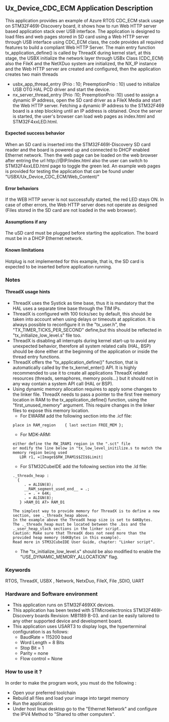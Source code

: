 
## <b>Ux_Device_CDC_ECM Application Description</b>

This application provides an example of Azure RTOS CDC_ECM stack usage on STM32F469I-Discovery board, it shows how to run Web HTTP server based application stack
over USB interface. The application is designed to load files and web pages stored in SD card using a Web HTTP server through USB interface using CDC_ECM
class, the code provides all required features to build a compliant Web HTTP Server. The main entry function tx_application_define() is called by ThreadX during
kernel start, at this stage, the USBX initialize the network layer through USBx Class (CDC_ECM) also the FileX and the NetXDuo system are initialized,
the NX_IP instance and the Web HTTP server are created and configured, then the application creates two main threads

  - usbx_app_thread_entry (Prio : 10; PreemptionPrio : 10) used to initialize USB OTG HAL PCD driver and start the device.
  - nx_server_thread_entry (Prio :10; PreemptionPrio :10) used to assign a dynamic IP address, open the SD card driver as a FileX Media and start the Web HTTP server.
  Fetching a dynamic IP address to the STM32F469 board is a step blocking until an IP address is obtained.
  Once the server is started, the user's browser can load web pages as index.html and STM32F4xxLED.html.

#### <b>Expected success behavior</b>

When an SD card is inserted into the STM32F469I-Discovery SD card reader and the board is powered up and connected to DHCP enabled Ethernet network.
Then the web page can be loaded on the web browser after entring the url http://@IP/index.html also the user can switch to STM32F4xxLED.html page to toggle the green led.
An example web pages is provided for testing the application that can be found under "USBX/Ux_Device_CDC_ECM/Web_Content/"

#### <b>Error behaviors</b>

If the WEB HTTP server is not successfully started, the red LED stays ON.
In case of other errors, the Web HTTP server does not operate as designed (Files stored in the SD card are not loaded in the web browser).

#### <b>Assumptions if any</b>

The uSD card must be plugged before starting the application.
The board must be in a DHCP Ethernet network.

#### <b>Known limitations</b>

Hotplug is not implemented for this example, that is, the SD card is expected to be inserted before application running.
### <b>Notes</b>

#### <b>ThreadX usage hints</b>

 - ThreadX uses the Systick as time base, thus it is mandatory that the HAL uses a separate time base through the TIM IPs.
 - ThreadX is configured with 100 ticks/sec by default, this should be taken into account when using delays or timeouts at application. It is always possible to reconfigure it in the "tx_user.h", the "TX_TIMER_TICKS_PER_SECOND" define,but this should be reflected in "tx_initialize_low_level.s" file too.
 - ThreadX is disabling all interrupts during kernel start-up to avoid any unexpected behavior, therefore all system related calls (HAL, BSP) should be done either at the beginning of the application or inside the thread entry functions.
 - ThreadX offers the "tx_application_define()" function, that is automatically called by the tx_kernel_enter() API.
   It is highly recommended to use it to create all applications ThreadX related resources (threads, semaphores, memory pools...)  but it should not in any way contain a system API call (HAL or BSP).
 - Using dynamic memory allocation requires to apply some changes to the linker file.
   ThreadX needs to pass a pointer to the first free memory location in RAM to the tx_application_define() function,
   using the "first_unused_memory" argument.
   This require changes in the linker files to expose this memory location.
    + For EWARM add the following section into the .icf file:
     ```
     place in RAM_region    { last section FREE_MEM };
     ```
    + For MDK-ARM:
     ```
    either define the RW_IRAM1 region in the ".sct" file
    or modify the line below in "tx_low_level_initilize.s to match the memory region being used
        LDR r1, =|Image$$RW_IRAM1$$ZI$$Limit|
    ```
    + For STM32CubeIDE add the following section into the .ld file:
    ```
    ._threadx_heap :
      {
         . = ALIGN(8);
         __RAM_segment_used_end__ = .;
         . = . + 64K;
         . = ALIGN(8);
       } >RAM_D1 AT> RAM_D1
    ```
       The simplest way to provide memory for ThreadX is to define a new section, see ._threadx_heap above.
       In the example above the ThreadX heap size is set to 64KBytes.
       The ._threadx_heap must be located between the .bss and the ._user_heap_stack sections in the linker script.
       Caution: Make sure that ThreadX does not need more than the provided heap memory (64KBytes in this example).
       Read more in STM32CubeIDE User Guide, chapter: "Linker script".
    + The "tx_initialize_low_level.s" should be also modified to enable the "USE_DYNAMIC_MEMORY_ALLOCATION" flag.

### <b>Keywords</b>

RTOS, ThreadX, USBX , Network, NetxDuo, FileX, File ,SDIO, UART

### <b>Hardware and Software environment</b>

  - This application runs on STM32F469XX devices.
  - This application has been tested with STMicroelectronics STM32F469I-Discovery boards Revision: MB1189 B-03.
    and can be easily tailored to any other supported device and development board.
  - This application uses USART3 to display logs, the hyperterminal configuration is as follows:
      - BaudRate = 115200 baud
      - Word Length = 8 Bits
      - Stop Bit = 1
      - Parity = none
      - Flow control = None

### <b>How to use it ?</b>

In order to make the program work, you must do the following :

 - Open your preferred toolchain
 - Rebuild all files and load your image into target memory
 - Run the application
 - Under host linux desktop go to the "Ethernet Network" and configure the IPV4 Method to "Shared to other computers".
